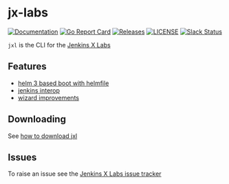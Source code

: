 # jx-labs

[![Documentation](https://godoc.org/github.com/jenkins-x-labs/jxl?status.svg)](https://pkg.go.dev/mod/github.com/jenkins-x-labs/jxl)
[![Go Report Card](https://goreportcard.com/badge/github.com/jenkins-x-labs/jxl)](https://goreportcard.com/report/github.com/jenkins-x-labs/jxl)
[![Releases](https://img.shields.io/github/release-pre/jenkins-x-labs/jxl.svg)](https://github.com/jenkins-x-labs/jxl/releases)
[![LICENSE](https://img.shields.io/github/license/jenkins-x-labs/jxl.svg)](https://github.com/jenkins-x-labs/jxl/blob/master/LICENSE)
[![Slack Status](https://img.shields.io/badge/slack-join_chat-white.svg?logo=slack&style=social)](https://slack.k8s.io/)

`jxl` is the CLI for the [Jenkins X Labs](https://jenkins-x.io/docs/labs/)


## Features

* [helm 3 based boot with helmfile](https://jenkins-x.io/docs/labs/boot/)
* [jenkins interop](https://jenkins-x.io/docs/labs/jenkins/)
* [wizard improvements](https://jenkins-x.io/docs/labs/wizard/)

## Downloading

See [how to download jxl](https://jenkins-x.io/docs/labs/jxl/)

## Issues

To raise an issue see the [Jenkins X Labs issue tracker](https://github.com/jenkins-x-labs/issues/issues)